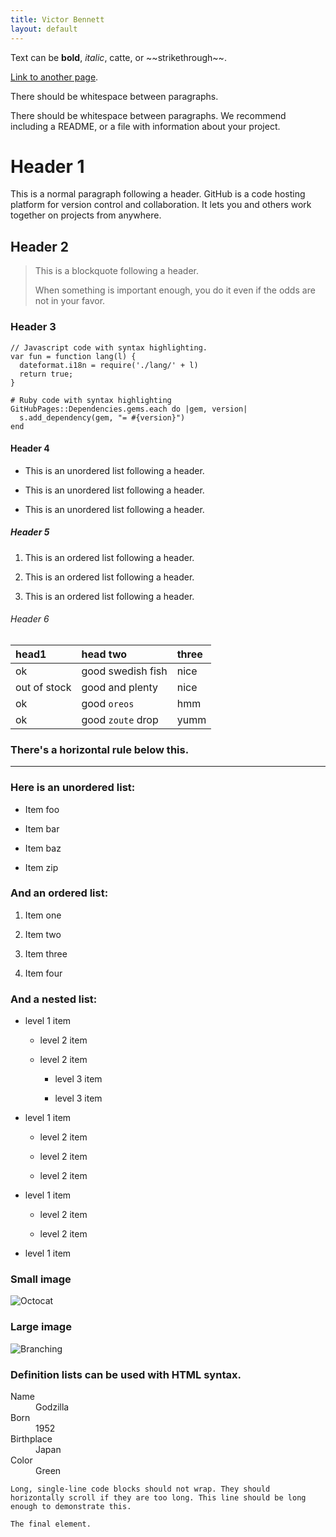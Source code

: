 ```yaml
---
title: Victor Bennett
layout: default
---
```


Text can be **bold**, *italic*, catte, or \~\~strikethrough\~\~.

[Link to another page](./another-page.html).

There should be whitespace between paragraphs.

There should be whitespace between paragraphs. We recommend including a README, or a file with information about your project.

# Header 1

This is a normal paragraph following a header. GitHub is a code hosting platform for version control and collaboration. It lets you and others work together on projects from anywhere.

## Header 2

> This is a blockquote following a header.
>
> When something is important enough, you do it even if the odds are not in your favor.

### Header 3

    // Javascript code with syntax highlighting.
    var fun = function lang(l) {
      dateformat.i18n = require('./lang/' + l)
      return true;
    }

    # Ruby code with syntax highlighting
    GitHubPages::Dependencies.gems.each do |gem, version|
      s.add_dependency(gem, "= #{version}")
    end

#### Header 4

* This is an unordered list following a header.

* This is an unordered list following a header.

* This is an unordered list following a header.

##### Header 5

1. This is an ordered list following a header.

2. This is an ordered list following a header.

3. This is an ordered list following a header.

###### Header 6

| head1        | head two          | three |
|:-------------|:------------------|:------|
| ok           | good swedish fish | nice  |
| out of stock | good and plenty   | nice  |
| ok           | good `oreos`      | hmm   |
| ok           | good `zoute` drop | yumm  |

### There's a horizontal rule below this.

---

### Here is an unordered list:

* Item foo

* Item bar

* Item baz

* Item zip

### And an ordered list:

1. Item one

2. Item two

3. Item three

4. Item four

### And a nested list:

* level 1 item

  * level 2 item

  * level 2 item

    * level 3 item

    * level 3 item

* level 1 item

  * level 2 item

  * level 2 item

  * level 2 item

* level 1 item

  * level 2 item

  * level 2 item

* level 1 item

### Small image

![Octocat](https://github.githubassets.com/images/icons/emoji/octocat.png)

### Large image

![Branching](https://guides.github.com/activities/hello-world/branching.png)

### Definition lists can be used with HTML syntax.

<dl>
<dt>Name</dt>
<dd>Godzilla</dd>
<dt>Born</dt>
<dd>1952</dd>
<dt>Birthplace</dt>
<dd>Japan</dd>
<dt>Color</dt>
<dd>Green</dd>
</dl>

    Long, single-line code blocks should not wrap. They should horizontally scroll if they are too long. This line should be long enough to demonstrate this.

    The final element.